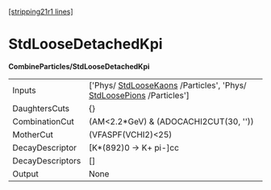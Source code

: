[[stripping21r1 lines]](./stripping21r1-commonparticles)

# StdLooseDetachedKpi

**CombineParticles/StdLooseDetachedKpi**

|                  |                                                                                                                                          |
|------------------|------------------------------------------------------------------------------------------------------------------------------------------|
| Inputs           | ['Phys/ [StdLooseKaons](./stripping21r1-stdloosekaons) /Particles', 'Phys/ [StdLoosePions](./stripping21r1-stdloosepions) /Particles'] |
| DaughtersCuts    | {}                                                                                                                                       |
| CombinationCut   | (AM\<2.2\*GeV) & (ADOCACHI2CUT(30, ''))                                                                                                  |
| MotherCut        | (VFASPF(VCHI2)\<25)                                                                                                                      |
| DecayDescriptor  | [K\*(892)0 -\> K+ pi-]cc                                                                                                               |
| DecayDescriptors | []                                                                                                                                     |
| Output           | None                                                                                                                                     |
